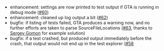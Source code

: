 * enhancement: settings are now printed to test output if GTA is running in debug mode ([#60](https://github.com/csoltenborn/GoogleTestAdapter/issues/60))
* enhancement: cleaned up log output a bit ([#62](https://github.com/csoltenborn/GoogleTestAdapter/issues/62))
* bugfix: if listing of tests failed, GTA produces a warning now, and no further efforts are taken to parse SourceFileLocations ([#63](https://github.com/csoltenborn/GoogleTestAdapter/issues/63), thanks to [Sergey Gomon](https://github.com/gomons) for example solution)
* bugfix: if a test crashed, but produced output immediately before the crash, that output would not end up in the test explorer ([#58](https://github.com/csoltenborn/GoogleTestAdapter/issues/58)
